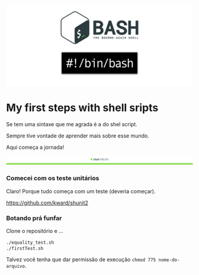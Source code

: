 ![aqui era para ter uma figura, mas deu um crash](bash.png)

# My first steps with shell sripts

Se tem uma sintaxe que me agrada é a do shel script.

Sempre tive vontade de aprender mais sobre esse mundo.

Aqui começa a jornada!

![aqui era para ter uma figura, mas deu um crash](shell-100.png)


### Comecei com os teste unitários

Claro! Porque tudo começa com um teste (deveria começar).

https://github.com/kward/shunit2


### Botando prá funfar

Clone o repositório e ...

    ./equality_test.sh
    ./firstTest.sh

Talvez você tenha que dar permissão de execução `chmod 775 nome-do-arquivo`.

